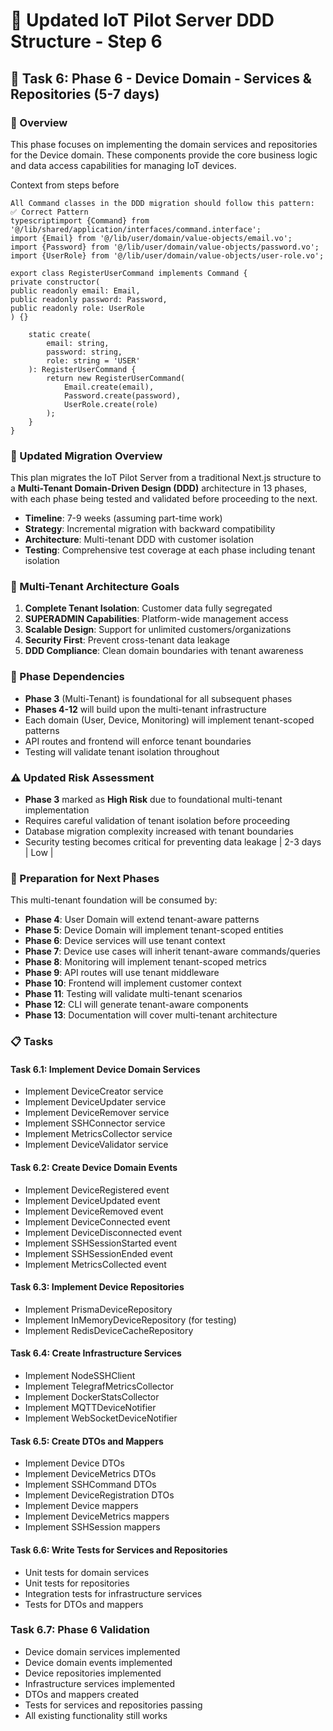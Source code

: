 # 🚀 Updated IoT Pilot Server DDD Structure - Step 6

## 🔌 Task 6: Phase 6 - Device Domain - Services & Repositories (5-7 days)

### 🎯 Overview
This phase focuses on implementing the domain services and repositories for the Device domain. These components provide the core business logic and data access capabilities for managing IoT devices.

Context from steps before

```
All Command classes in the DDD migration should follow this pattern:
✅ Correct Pattern
typescriptimport {Command} from '@/lib/shared/application/interfaces/command.interface';
import {Email} from '@/lib/user/domain/value-objects/email.vo';
import {Password} from '@/lib/user/domain/value-objects/password.vo';
import {UserRole} from '@/lib/user/domain/value-objects/user-role.vo';

export class RegisterUserCommand implements Command {
private constructor(
public readonly email: Email,
public readonly password: Password,
public readonly role: UserRole
) {}

    static create(
        email: string,
        password: string,
        role: string = 'USER'
    ): RegisterUserCommand {
        return new RegisterUserCommand(
            Email.create(email),
            Password.create(password),
            UserRole.create(role)
        );
    }
}
```

### 🎯 Updated Migration Overview

This plan migrates the IoT Pilot Server from a traditional Next.js structure to a **Multi-Tenant Domain-Driven Design (DDD)** architecture in 13 phases, with each phase being tested and validated before proceeding to the next.

- **Timeline**: 7-9 weeks (assuming part-time work)
- **Strategy**: Incremental migration with backward compatibility
- **Architecture**: Multi-tenant DDD with customer isolation
- **Testing**: Comprehensive test coverage at each phase including tenant isolation

### 🏢 Multi-Tenant Architecture Goals

1. **Complete Tenant Isolation**: Customer data fully segregated
2. **SUPERADMIN Capabilities**: Platform-wide management access
3. **Scalable Design**: Support for unlimited customers/organizations
4. **Security First**: Prevent cross-tenant data leakage
5. **DDD Compliance**: Clean domain boundaries with tenant awareness

### 🔄 Phase Dependencies

- **Phase 3** (Multi-Tenant) is foundational for all subsequent phases
- **Phases 4-12** will build upon the multi-tenant infrastructure
- Each domain (User, Device, Monitoring) will implement tenant-scoped patterns
- API routes and frontend will enforce tenant boundaries
- Testing will validate tenant isolation throughout

### ⚠️ Updated Risk Assessment

- **Phase 3** marked as **High Risk** due to foundational multi-tenant implementation
- Requires careful validation of tenant isolation before proceeding
- Database migration complexity increased with tenant boundaries
- Security testing becomes critical for preventing data leakage               | 2-3 days | Low        |

### 🔄 Preparation for Next Phases

This multi-tenant foundation will be consumed by:
- **Phase 4**: User Domain will extend tenant-aware patterns
- **Phase 5**: Device Domain will implement tenant-scoped entities
- **Phase 6**: Device services will use tenant context
- **Phase 7**: Device use cases will inherit tenant-aware commands/queries
- **Phase 8**: Monitoring will implement tenant-scoped metrics
- **Phase 9**: API routes will use tenant middleware
- **Phase 10**: Frontend will implement customer context
- **Phase 11**: Testing will validate multi-tenant scenarios
- **Phase 12**: CLI will generate tenant-aware components
- **Phase 13**: Documentation will cover multi-tenant architecture

### 📋 Tasks

#### Task 6.1: Implement Device Domain Services
- Implement DeviceCreator service
- Implement DeviceUpdater service
- Implement DeviceRemover service
- Implement SSHConnector service
- Implement MetricsCollector service
- Implement DeviceValidator service

#### Task 6.2: Create Device Domain Events
- Implement DeviceRegistered event
- Implement DeviceUpdated event
- Implement DeviceRemoved event
- Implement DeviceConnected event
- Implement DeviceDisconnected event
- Implement SSHSessionStarted event
- Implement SSHSessionEnded event
- Implement MetricsCollected event

#### Task 6.3: Implement Device Repositories
- Implement PrismaDeviceRepository
- Implement InMemoryDeviceRepository (for testing)
- Implement RedisDeviceCacheRepository

#### Task 6.4: Create Infrastructure Services
- Implement NodeSSHClient
- Implement TelegrafMetricsCollector
- Implement DockerStatsCollector
- Implement MQTTDeviceNotifier
- Implement WebSocketDeviceNotifier

#### Task 6.5: Create DTOs and Mappers
- Implement Device DTOs
- Implement DeviceMetrics DTOs
- Implement SSHCommand DTOs
- Implement DeviceRegistration DTOs
- Implement Device mappers
- Implement DeviceMetrics mappers
- Implement SSHSession mappers

#### Task 6.6: Write Tests for Services and Repositories
- Unit tests for domain services
- Unit tests for repositories
- Integration tests for infrastructure services
- Tests for DTOs and mappers

### Task 6.7: Phase 6 Validation
- Device domain services implemented
- Device domain events implemented
- Device repositories implemented
- Infrastructure services implemented
- DTOs and mappers created
- Tests for services and repositories passing
- All existing functionality still works